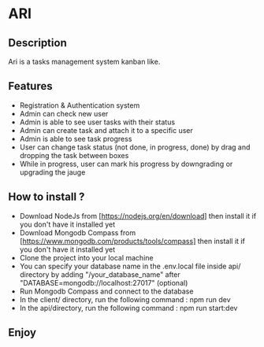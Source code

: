 # ARI

## Description
Ari is a tasks management system kanban like. 

## Features
- Registration & Authentication system
- Admin can check new user
- Admin is able to see user tasks with their status
- Admin can create task and attach it to a specific user
- Admin is able to see task progress
- User can change task status (not done, in progress, done) by drag and dropping the task between boxes
- While in progress, user can mark his progress by downgrading or upgrading the jauge

## How to install ?
- Download NodeJs from [https://nodejs.org/en/download] then install it if you don't have it installed yet
- Download Mongodb Compass from [https://www.mongodb.com/products/tools/compass] then install it if you don't have it installed yet
- Clone the project into your local machine
- You can specify your database name in the .env.local file inside api/ directory by adding "/your_database_name" after "DATABASE=mongodb://localhost:27017" (optional)
- Run Mongodb Compass and connect to the database
- In the client/ directory, run the following command : npm run dev
- In the api/directory, run the following command : npm run start:dev

## Enjoy
